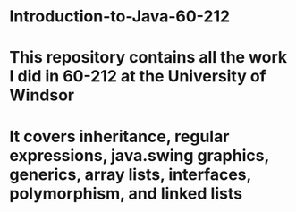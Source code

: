 # Introduction-to-Java-60-212
# This repository contains all the work I did in 60-212 at the University of Windsor
# It covers inheritance, regular expressions, java.swing graphics, generics, array lists, interfaces, polymorphism, and linked lists
